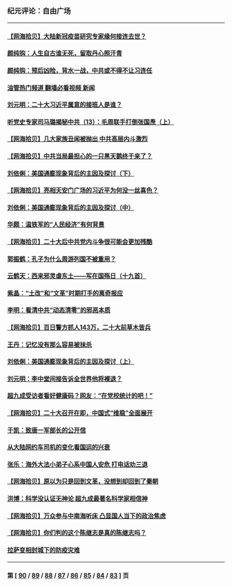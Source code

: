### 纪元评论：自由广场
---
#### [【网海拾贝】大陆新冠疫苗研究专家缘何接连去世？](../../pages/nsc993/n13840897.md?10090330) 
#### [颜纯钩：人生自古谁无死，留取丹心照汗青](../../pages/nsc993/n13840525.md?10090330) 
#### [颜纯钩：预后凶险，背水一战，中共或不得不让习连任](../../pages/nsc993/n13840503.md?10090330) 
#### [油管热门频道 翻墙必看视频 新闻](ok?10090330)
#### [刘元明：二十大习近平属意的接班人是谁？](../../pages/nsc993/n13840433.md?10090330) 
#### [听党史专家司马璐揭秘中共（13）：毛周联手打倒张国焘（上）](../../pages/nsc993/n13839929.md?10090330) 
#### [【网海拾贝】几大家族丑闻被抛出 中共高层内斗激烈](../../pages/nsc993/n13839902.md?10090330) 
#### [【网海拾贝】中共当局最担心的一只黑天鹅终于来了？](../../pages/nsc993/n13838947.md?10090330) 
#### [刘依俐：美国通膨现象背后的主因及探讨（下）](../../pages/nsc993/n13839273.md?10090330) 
#### [【网海拾贝】亮相天安门广场的习近平为何没一丝喜色？](../../pages/nsc993/n13838591.md?10090330) 
#### [刘依俐：美国通膨现象背后的主因及探讨（中）](../../pages/nsc993/n13838520.md?10090330) 
#### [华颇：温铁军的“人民经济”有何背景](../../pages/nsc993/n13838276.md?10090330) 
#### [【网海拾贝】二十大后中共党内斗争很可能会更加残酷](../../pages/nsc993/n13837774.md?10090330) 
#### [郭振鹤：孔子为什么周游列国不被重用？](../../pages/nsc993/n13837726.md?10090330) 
#### [云鹤天：西来邪灵虐东土——写在国殇日（十九首）](../../pages/nsc993/n13837707.md?10090330) 
#### [紫晶：“土改”和“文革”时期打手的离奇报应](../../pages/nsc993/n13837632.md?10090330) 
#### [李明：看清中共“动态清零”的邪恶本质](../../pages/nsc993/n13837504.md?10090330) 
#### [【网海拾贝】百日警方抓人143万，二十大前草木皆兵](../../pages/nsc993/n13837138.md?10090330) 
#### [王丹：记忆没有那么容易被抹杀](../../pages/nsc993/n13837054.md?10090330) 
#### [刘依俐：美国通膨现象背后的主因及探讨（上）](../../pages/nsc993/n13836940.md?10090330) 
#### [刘元明：李中堂间接告诉全世界他将裸退？](../../pages/nsc993/n13836840.md?10090330) 
#### [超九成受访者看好健康码？网友：“在党校统计的吧！”](../../pages/nsc993/n13836617.md?10090330) 
#### [【网海拾贝】二十大召开在即，中国式“维稳”全面展开](../../pages/nsc993/n13836321.md?10090330) 
#### [于凯：致唐一军部长的公开信](../../pages/nsc993/n13836331.md?10090330) 
#### [从大陆网约车司机的变化看国运的兴衰](../../pages/nsc993/n13835978.md?10090330) 
#### [张乐：海外大法小弟子心系中国人安危 打电话劝三退](../../pages/nsc993/n13835091.md?10090330) 
#### [【网海拾贝】原以为只是回到文革，没想到却回到了秦朝](../../pages/nsc993/n13835064.md?10090330) 
#### [洪博：科学没认证无神论 超九成最著名科学家相信神](../../pages/nsc993/n13834361.md?10090330) 
#### [【网海拾贝】万众参与中南海听床 凸显国人当下的政治焦虑](../../pages/nsc993/n13834381.md?10090330) 
#### [【网海拾贝】你们判的这个陈继志是真的陈继志吗？](../../pages/nsc993/n13833607.md?10090330) 
#### [拉萨变相封城下的防疫灾难](../../pages/nsc993/n13833337.md?10090330) 

---
#### 第 [ [90](./90.md?10090330) / [89](./89.md?10090330) / [88](./88.md?10090330) / [87](./87.md?10090330) / [86](./86.md?10090330) / [85](./85.md?10090330) / [84](./84.md?10090330) / [83](./83.md?10090330) ] 页
